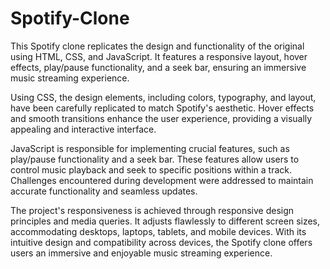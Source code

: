 # Spotify-Clone
This Spotify clone replicates the design and functionality of the original using HTML, CSS, and JavaScript. It features a responsive layout, hover effects, play/pause functionality, and a seek bar, ensuring an immersive music streaming experience.

Using CSS, the design elements, including colors, typography, and layout, have been carefully replicated to match Spotify's aesthetic. Hover effects and smooth transitions enhance the user experience, providing a visually appealing and interactive interface.

JavaScript is responsible for implementing crucial features, such as play/pause functionality and a seek bar. These features allow users to control music playback and seek to specific positions within a track. Challenges encountered during development were addressed to maintain accurate functionality and seamless updates.

The project's responsiveness is achieved through responsive design principles and media queries. It adjusts flawlessly to different screen sizes, accommodating desktops, laptops, tablets, and mobile devices. With its intuitive design and compatibility across devices, the Spotify clone offers users an immersive and enjoyable music streaming experience.
